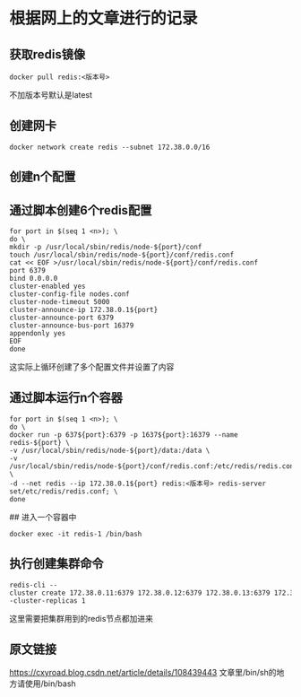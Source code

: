 # 根据网上的文章进行的记录

## 获取redis镜像

```shell
docker pull redis:<版本号>
```

不加版本号默认是latest

## 创建网卡

```shell
docker network create redis --subnet 172.38.0.0/16
```

## 创建n个配置

## 通过脚本创建6个redis配置

```shell
for port in $(seq 1 <n>); \
do \
mkdir -p /usr/local/sbin/redis/node-${port}/conf
touch /usr/local/sbin/redis/node-${port}/conf/redis.conf
cat << EOF >/usr/local/sbin/redis/node-${port}/conf/redis.conf
port 6379
bind 0.0.0.0
cluster-enabled yes
cluster-config-file nodes.conf
cluster-node-timeout 5000
cluster-announce-ip 172.38.0.1${port}
cluster-announce-port 6379
cluster-announce-bus-port 16379
appendonly yes
EOF
done
```

这实际上循环创建了多个配置文件并设置了内容

## 通过脚本运行n个容器

```shell
for port in $(seq 1 <n>); \
do \
docker run -p 637${port}:6379 -p 1637${port}:16379 --name redis-${port} \
-v /usr/local/sbin/redis/node-${port}/data:/data \
-v /usr/local/sbin/redis/node-${port}/conf/redis.conf:/etc/redis/redis.conf \
-d --net redis --ip 172.38.0.1${port} redis:<版本号> redis-server set/etc/redis/redis.conf; \
done
```

## 进入一个容器中

```shell
docker exec -it redis-1 /bin/bash
```

## 执行创建集群命令

```shell
redis-cli --cluster create 172.38.0.11:6379 172.38.0.12:6379 172.38.0.13:6379 172.38.0.14:6379 172.38.0.15:6379 172.38.0.16:6379 --cluster-replicas 1
```

这里需要把集群用到的redis节点都加进来

## 原文链接

<https://cxyroad.blog.csdn.net/article/details/108439443>
文章里/bin/sh的地方请使用/bin/bash
